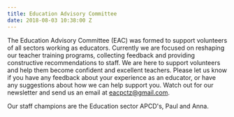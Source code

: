 ```yaml
---
title: Education Advisory Committee
date: 2018-08-03 10:38:00 Z
---
```


The Education Advisory Committee (EAC) was formed to support volunteers of all sectors working as educators. Currently we are focused on reshaping our teacher training programs, collecting feedback and providing constructive recommendations to staff. We are here to support volunteers and help them become confident and excellent teachers. Please let us know if you have any feedback about your experience as an educator, or have any suggestions about how we can help support you. Watch out for our newsletter and send us an email at eacpctz@gmail.com.

Our staff champions are the Education sector APCD's, Paul and Anna.